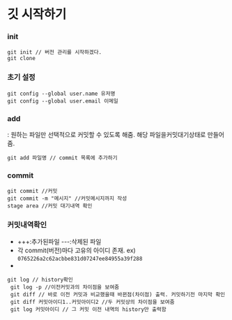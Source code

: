 # 깃 시작하기 


### init 

```
git init // 버전 관리를 시작하겠다.
git clone

```
### 초기 설정 

```
git config --global user.name 유저명
git config --global user.email 이메일

```

### add
: 원하는 파일만 선택적으로 커밋할 수 있도록 해줌. 해당 파일을커밋대기상태로 만들어줌.

``` 
git add 파일명 // commit 목록에 추가하기
```

### commit

```
git commit //커밋
git commit -m "메시지" //커밋메시지까지 작성
stage area //커밋 대기내역 확인
 ```
 
### 커밋내역확인
- +++:추가된파일 ---:삭제된 파일
- 각 commit(버전)마다 고유의 아이디 존재. ex) `0765226a2c62acbbe831d07247ee84955a39f288`
- 
```
git log // history확인 
 git log -p //이전커밋과의 차이점을 보여줌  
 git diff // 바로 이전 커밋과 비교했을때 바뀐점(차이점) 출력. 커밋하기전 마지막 확인 
 git diff 커밋아이디1..커밋아이디2 //두 커밋상의 차이점을 보여줌
 git log 커밋아이디 // 그 커밋 이전 내역의 history만 출력함

```





